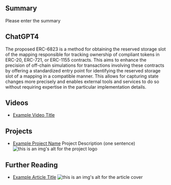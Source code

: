 ## Summary

Please enter the summary

## ChatGPT4

The proposed ERC-6823 is a method for obtaining the reserved storage slot of the mapping responsible for tracking ownership of compliant tokens in ERC-20, ERC-721, or ERC-1155 contracts. This aims to enhance the precision of off-chain simulations for transactions involving these contracts by offering a standardized entry point for identifying the reserved storage slot of a mapping in a compatible manner. This allows for capturing state changes more precisely and enables external tools and services to do so without requiring expertise in the particular implementation details.

## Videos

- [Example Video Title](https://www.youtube.com/watch?v=TDGq4aeevgY)

## Projects

- [Example Project Name](https://xxxx.xxx/xxxxx) Project Description (one sentence) ![this is an img's alt for the project logo](https://xxxx.xxx/project-logo.xxx)

## Further Reading

- [Example Article Title](https://xxxx.xxx/xxxxx) ![this is an img's alt for the article cover](https://xxxx.xxx/article-cover.xxx)
